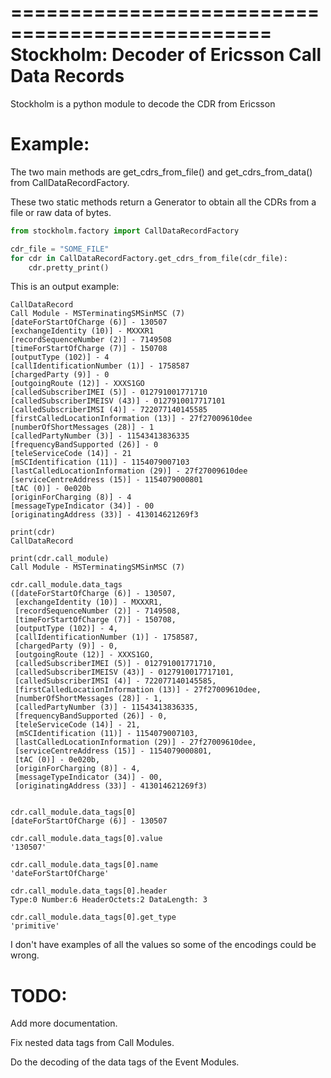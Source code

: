 ================================================
Stockholm: Decoder of Ericsson Call Data Records
================================================

Stockholm is a python module to decode the CDR from Ericsson

Example:
========
The two main methods are get_cdrs_from_file() and get_cdrs_from_data() from CallDataRecordFactory.

These two static methods return a Generator to obtain all the CDRs from a file or raw data of bytes.

```python
from stockholm.factory import CallDataRecordFactory

cdr_file = "SOME_FILE"
for cdr in CallDataRecordFactory.get_cdrs_from_file(cdr_file):
    cdr.pretty_print()
```

This is an output example:
```
CallDataRecord
Call Module - MSTerminatingSMSinMSC (7)
[dateForStartOfCharge (6)] - 130507
[exchangeIdentity (10)] - MXXXR1
[recordSequenceNumber (2)] - 7149508
[timeForStartOfCharge (7)] - 150708
[outputType (102)] - 4
[callIdentificationNumber (1)] - 1758587
[chargedParty (9)] - 0
[outgoingRoute (12)] - XXXS1GO
[calledSubscriberIMEI (5)] - 012791001771710
[calledSubscriberIMEISV (43)] - 0127910017717101
[calledSubscriberIMSI (4)] - 722077140145585
[firstCalledLocationInformation (13)] - 27f27009610dee
[numberOfShortMessages (28)] - 1
[calledPartyNumber (3)] - 11543413836335
[frequencyBandSupported (26)] - 0
[teleServiceCode (14)] - 21
[mSCIdentification (11)] - 1154079007103
[lastCalledLocationInformation (29)] - 27f27009610dee
[serviceCentreAddress (15)] - 1154079000801
[tAC (0)] - 0e020b
[originForCharging (8)] - 4
[messageTypeIndicator (34)] - 00
[originatingAddress (33)] - 413014621269f3
```
```
print(cdr)
CallDataRecord

print(cdr.call_module)
Call Module - MSTerminatingSMSinMSC (7)

cdr.call_module.data_tags
([dateForStartOfCharge (6)] - 130507,
 [exchangeIdentity (10)] - MXXXR1,
 [recordSequenceNumber (2)] - 7149508,
 [timeForStartOfCharge (7)] - 150708,
 [outputType (102)] - 4,
 [callIdentificationNumber (1)] - 1758587,
 [chargedParty (9)] - 0,
 [outgoingRoute (12)] - XXXS1GO,
 [calledSubscriberIMEI (5)] - 012791001771710,
 [calledSubscriberIMEISV (43)] - 0127910017717101,
 [calledSubscriberIMSI (4)] - 722077140145585,
 [firstCalledLocationInformation (13)] - 27f27009610dee,
 [numberOfShortMessages (28)] - 1,
 [calledPartyNumber (3)] - 11543413836335,
 [frequencyBandSupported (26)] - 0,
 [teleServiceCode (14)] - 21,
 [mSCIdentification (11)] - 1154079007103,
 [lastCalledLocationInformation (29)] - 27f27009610dee,
 [serviceCentreAddress (15)] - 1154079000801,
 [tAC (0)] - 0e020b,
 [originForCharging (8)] - 4,
 [messageTypeIndicator (34)] - 00,
 [originatingAddress (33)] - 413014621269f3)


cdr.call_module.data_tags[0]
[dateForStartOfCharge (6)] - 130507

cdr.call_module.data_tags[0].value
'130507'

cdr.call_module.data_tags[0].name
'dateForStartOfCharge'

cdr.call_module.data_tags[0].header
Type:0 Number:6 HeaderOctets:2 DataLength: 3

cdr.call_module.data_tags[0].get_type
'primitive'
```
I don't have examples of all the values so some of the encodings could be wrong.

TODO:
======
Add more documentation.

Fix nested data tags from Call Modules.

Do the decoding of the data tags of the Event Modules.